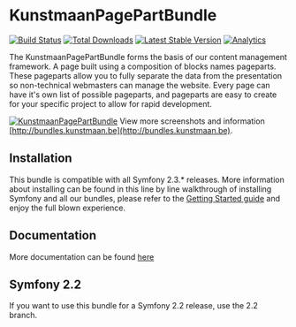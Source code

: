 # KunstmaanPagePartBundle

[![Build Status](https://travis-ci.org/Kunstmaan/KunstmaanPagePartBundle.png?branch=master)](http://travis-ci.org/Kunstmaan/KunstmaanPagePartBundle)
[![Total Downloads](https://poser.pugx.org/kunstmaan/pagepart-bundle/downloads.png)](https://packagist.org/packages/kunstmaan/pagepart-bundle)
[![Latest Stable Version](https://poser.pugx.org/kunstmaan/pagepart-bundle/v/stable.png)](https://packagist.org/packages/kunstmaan/pagepart-bundle)
[![Analytics](https://ga-beacon.appspot.com/UA-3160735-7/Kunstmaan/KunstmaanPagePartBundle)](https://github.com/igrigorik/ga-beacon)

The KunstmaanPagePartBundle forms the basis of our content management framework. A page built using a composition of blocks names pageparts. These pageparts allow you to fully separate the data from the presentation so non-technical webmasters can manage the website. Every page can have it's own list of possible pageparts, and pageparts are easy to create for your specific project to allow for rapid development.

[![KunstmaanPagePartBundle](http://bundles.kunstmaan.be/uploads/media/51ee9e45d2e2e.png?68e189d)](http://bundles.kunstmaan.be)
View more screenshots and information [http://bundles.kunstmaan.be](http://bundles.kunstmaan.be).

## Installation

This bundle is compatible with all Symfony 2.3.* releases. More information about installing can be found in this line by line walkthrough of installing Symfony and all our bundles, please refer to the [Getting Started guide](http://bundles.kunstmaan.be/getting-started) and enjoy the full blown experience.

## Documentation

More documentation can be found [here](https://github.com/Kunstmaan/KunstmaanPagePartBundle/blob/master/Resources/doc/PagePartBundle.md)

## Symfony 2.2

If you want to use this bundle for a Symfony 2.2 release, use the 2.2 branch.
